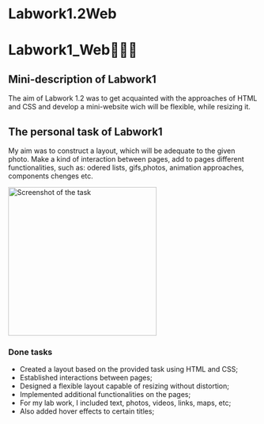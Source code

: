 # Labwork1.2Web
# Labwork1_Web👩🏽‍💻
## Mini-description of Labwork1
The aim of Labwork 1.2 was to get acquainted with the approaches of HTML and CSS and develop a mini-website wich will be flexible, while resizing it.
## The personal task of Labwork1
My aim was to construct a layout, which will be adequate to the given photo. Make a kind of interaction between pages, add to pages different functionalities, such as: odered lists, gifs,photos, animation approaches, components chenges etc.
<p align="left">
  <img src="https://i.imgur.com/yAlXNlF.png" alt="Screenshot of the task" width="300" />
</p>

### Done tasks
- Created a layout based on the provided task using HTML and CSS;
- Established interactions between pages;
- Designed a flexible layout capable of resizing without distortion;
- Implemented additional functionalities on the pages;
- For my lab work, I included text, photos, videos, links, maps, etc;
- Also added hover effects to certain titles;
  
